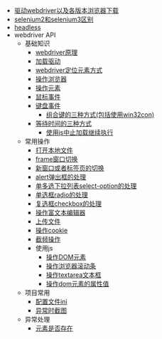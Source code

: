 ﻿* [驱动webdriver以及各版本浏览器下载](webdriver.md)
* [selenium2和selenium3区别](S2vS3.md)
* [headless](headless.md)
* webdriver API
  * 基础知识
    * [webdriver原理](principleOfWebdriver.md)
    * [加载驱动](loadDriver.md)
    * [webdriver定位元素方式](locateForWD.md)
    * [操作浏览器](controlBrowser.md)
    * [操作元素](controlElement.md)
    * [鼠标事件](mouseEvent.md)
    * [键盘事件](keyboardEvent.md)
	  * [组合键的三种方式(包括使用win32con)](keyboardEvent_keyCombination.md)
    * [等待时间的三种方式](waitTime.md)
	  * [使用js中止加载继续执行](waitTime_stopWaitInJS.md)
  * 常用操作
    * [打开本地文件](openLocalFile.md)
    * [frame窗口切换](switchToframe.md)
    * [新窗口或者标签页的切换](switchToWindow.md)
    * [alert弹出框的处理](switchToAlertWindow.md)
    * [单多选下拉列表select-option的处理](selectList.md)
	* [单选框radio的处理](radio.md)
	* [复选框checkbox的处理](checkbox.md)
	* [操作富文本编辑器](richTextEditor.md)
    * [上传文件](uploadFiles.md)
    * [操作cookie](operateCookie.md)
    * [截频操作](screenshot.md)
	* 使用js
	   * [操作DOM元素](execute_script_dom.md)
	   * [操作浏览器滚动条](execute_script_scrollbar.md)
	   * [操作textarea文本框](execute_script_textarea.md)
	   * [操作dom元素的属性值](execute_script_attribute.md)
  * 项目常用
    * [配置文件ini](highLevel/readINIConfig.md) 
    * [异常时截图](highLevel/screenShotWhenException.md)	
  * 异常处理
    * [元素是否存在](isElementExists.md)